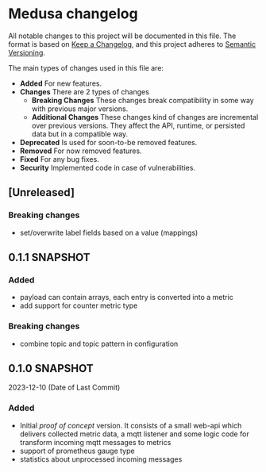 # Medusa changelog

All notable changes to this project will be documented in this file.
The format is based on [Keep a Changelog](https://keepachangelog.com/en/1.0.0/),
and this project adheres to [Semantic Versioning](https://semver.org/spec/v2.0.0.html).

The main types of changes used in this file are:

- **Added** For new features.
- **Changes** There are 2 types of changes
    - **Breaking Changes** These changes break compatibility in some way with previous major versions. 
    - **Additional Changes** These changes kind of changes are incremental over previous versions. 
                             They affect the API, runtime, or persisted data but in a compatible way.
- **Deprecated** Is used for soon-to-be removed features.
- **Removed** For now removed features.
- **Fixed** For any bug fixes.
- **Security** Implemented code in case of vulnerabilities.

## [Unreleased]

### Breaking changes

- set/overwrite label fields based on a value (mappings)

## 0.1.1 SNAPSHOT

### Added

- payload can contain arrays, each entry is converted into a metric
- add support for counter metric type

### Breaking changes

- combine topic and topic pattern in configuration 

## 0.1.0 SNAPSHOT 
2023-12-10 (Date of Last Commit)

### Added

- Initial *proof of concept* version. It consists of a small web-api which delivers collected
  metric data, a mqtt listener and some logic code for transform incoming mqtt messages to
  metrics
- support of prometheus gauge type 
- statistics about unprocessed incoming messages

